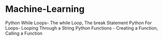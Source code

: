 # Machine-Learning
Python While Loops-  The while Loop, The break Statement
Python For Loops-    Looping Through a String
Python Functions -   Creating a Function, Calling a Function

